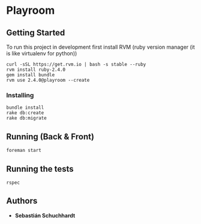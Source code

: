 # Playroom

## Getting Started

To run this project in development first install RVM (ruby version manager (it is like virtualenv for python))

```
curl -sSL https://get.rvm.io | bash -s stable --ruby
rvm install ruby-2.4.0
gem install bundle
rvm use 2.4.0@playroom --create
```

### Installing

```
bundle install
rake db:create
rake db:migrate
```

## Running (Back & Front)
```
foreman start
```

## Running the tests

```
rspec
```

## Authors

* **Sebastián Schuchhardt**
